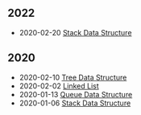 <div class="tags">

## 2022

- <time class="date">2020-02-20</time> <span>[Stack Data Structure](/series/data-structures-in-javascript/stack-data-structure)</span>

## 2020

- <time class="date">2020-02-10</time> <span>[Tree Data Structure](/series/data-structures/tree-data-structure)</span>
- <time class="date">2020-02-02</time> <span>[Linked List](/series/data-structures/linked-list-data-structure)</span>
- <time class="date">2020-01-13</time> <span>[Queue Data Structure](/series/data-structures/queue-data-structure)</span>
- <time class="date">2020-01-06</time> <span>[Stack Data Structure](/series/data-structures/stack-data-structure)</span>

</div>
